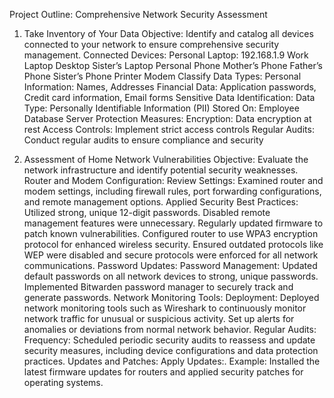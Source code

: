 Project Outline: Comprehensive Network Security Assessment
1. Take Inventory of Your Data
Objective: Identify and catalog all devices connected to your network to ensure comprehensive security management.
Connected Devices:
Personal Laptop: 192.168.1.9
Work Laptop
Desktop
Sister’s Laptop
Personal Phone
Mother’s Phone
Father’s Phone
Sister’s Phone
Printer
Modem
Classify Data Types:
Personal Information: Names, Addresses
Financial Data: Application passwords, Credit card information, Email forms
Sensitive Data Identification:
Data Type: Personally Identifiable Information (PII)
Stored On: Employee Database
Server Protection Measures:
Encryption: Data encryption at rest
Access Controls: Implement strict access controls
Regular Audits: Conduct regular audits to ensure compliance and security

2. Assessment of Home Network Vulnerabilities
Objective: Evaluate the network infrastructure and identify potential security weaknesses.
Router and Modem Configuration:
Review Settings:
Examined router and modem settings, including firewall rules, port forwarding configurations, and remote management options.
Applied Security Best Practices:
Utilized strong, unique 12-digit passwords.
Disabled remote management features were unnecessary.
Regularly updated firmware to patch known vulnerabilities.
Configured router to use WPA3 encryption protocol for enhanced wireless security.
Ensured outdated protocols like WEP were disabled and secure protocols were enforced for all network communications.
Password Updates:
Password Management:
Updated default passwords on all network devices to strong, unique passwords.
Implemented Bitwarden password manager to securely track and generate passwords.
Network Monitoring Tools:
Deployment:
Deployed network monitoring tools such as Wireshark to continuously monitor network traffic for unusual or suspicious activity.
Set up alerts for anomalies or deviations from normal network behavior.
Regular Audits:
Frequency:
Scheduled periodic security audits to reassess and update security measures, including device configurations and data protection practices.
Updates and Patches:
Apply Updates:.
Example: Installed the latest firmware updates for routers and applied security patches for operating systems.




